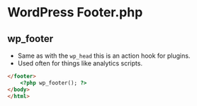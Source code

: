 # WordPress Footer.php

## wp_footer
- Same as with the `wp_head` this is an action hook for plugins.
- Used often for things like analytics scripts.

```html
</footer>
    <?php wp_footer(); ?>
</body>
</html>
```
